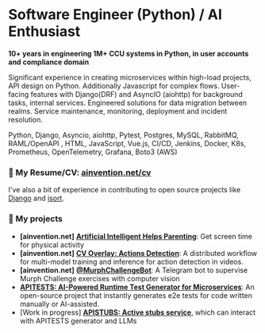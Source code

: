 # Software Engineer (Python) / AI Enthusiast

**10+ years in engineering 1M+ CCU systems in Python, in user accounts and compliance domain**

Significant experience in creating microservices within high-load projects, API design on Python. Additionally Javascript for complex flows. User-facing features with Django(DRF) and AsyncIO (aiohttp) for background tasks, internal services. Engineered solutions for data migration between realms. Service maintenance, monitoring, deployment and incident resolution.

Python, Django, Asyncio, aiohttp, Pytest, Postgres, MySQL, RabbitMQ, RAML/OpenAPI , HTML, JavaScript, Vue.js, CI/CD, Jenkins, Docker, K8s, Prometheus, OpenTelemetry, Grafana, Boto3 (AWS)

### 📃 My Resume/CV: **[ainvention.net/cv](https://ainvention.net/cv)**

I've also a bit of experience in contributing to open source projects like [Django](https://www.djangoproject.com/) and [isort](https://pypi.org/project/isort/).

### 🚀 My projects

- **[ainvention.net]** **[Artificial Intelligent Helps Parenting](https://medium.com/@eryabtsev/artificial-intelligent-helps-parenting-bb37804c0e08)**: Get screen time for physical activity
- **[ainvention.net]** **[CV Overlay: Actions Detection](https://wrestling.ainvention.net)**: A distributed workflow for multi-model training and inference for action detection in videos.
- **[ainvention.net]** **[@MurphChallengeBot](https://t.me/MurphChallengeBot)**: A Telegram bot to supervise Murph Challenge exercises with computer vision
- **[APITESTS: AI-Powered Runtime Test Generator for Microservices](https://pypi.org/project/apitests/)**: An open-source project that instantly generates e2e tests for code written manually or AI-assisted.
- [Work in progress] **[APISTUBS: Active stubs service](https://github.com/ryabtsev/apistubs)**, which can interact with APITESTS generator and LLMs
